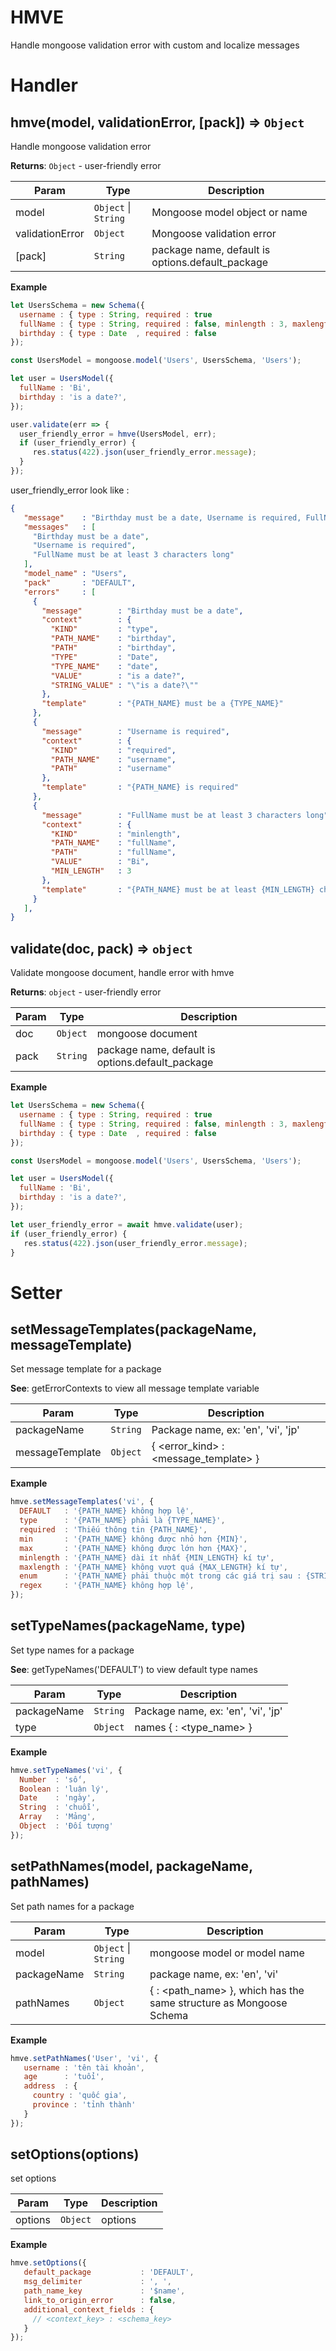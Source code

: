 # HMVE
Handle mongoose validation error with custom and localize messages

# Handler

## hmve(model, validationError, [pack]) ⇒ <code>Object</code>
Handle mongoose validation error

**Returns**: <code>Object</code> - user-friendly error  

| Param | Type | Description |
| --- | --- | --- |
| model | <code>Object</code> \| <code>String</code> | Mongoose model object or name |
| validationError | <code>Object</code> | Mongoose validation error |
| [pack] | <code>String</code> | package name, default is options.default_package |

**Example**  
```js
let UsersSchema = new Schema({
  username : { type : String, required : true                                  },
  fullName : { type : String, required : false, minlength : 3, maxlength : 100 },
  birthday : { type : Date  , required : false                                 },
});

const UsersModel = mongoose.model('Users', UsersSchema, 'Users');

let user = UsersModel({
  fullName : 'Bi',
  birthday : 'is a date?',
});

user.validate(err => {
  user_friendly_error = hmve(UsersModel, err);
  if (user_friendly_error) {
     res.status(422).json(user_friendly_error.message); 
  }
});
```

user_friendly_error look like :
```json
{
   "message"    : "Birthday must be a date, Username is required, FullName must be at least 3 characters long",
   "messages"   : [
     "Birthday must be a date",
     "Username is required",
     "FullName must be at least 3 characters long"
   ],
   "model_name" : "Users",
   "pack"       : "DEFAULT",
   "errors"     : [
     {
       "message"        : "Birthday must be a date",
       "context"        : {
         "KIND"         : "type",
         "PATH_NAME"    : "birthday",
         "PATH"         : "birthday",
         "TYPE"         : "Date",
         "TYPE_NAME"    : "date",
         "VALUE"        : "is a date?",
         "STRING_VALUE" : "\"is a date?\""
       },
       "template"       : "{PATH_NAME} must be a {TYPE_NAME}"
     },
     {
       "message"        : "Username is required",
       "context"        : {
         "KIND"         : "required",
         "PATH_NAME"    : "username",
         "PATH"         : "username"
       },
       "template"       : "{PATH_NAME} is required"
     },
     {
       "message"        : "FullName must be at least 3 characters long",
       "context"        : {
         "KIND"         : "minlength",
         "PATH_NAME"    : "fullName",
         "PATH"         : "fullName",
         "VALUE"        : "Bi",
         "MIN_LENGTH"   : 3
       },
       "template"       : "{PATH_NAME} must be at least {MIN_LENGTH} characters long"
     }
   ],
}
```
<a name="validate"></a>

## validate(doc, pack) ⇒ <code>object</code>
Validate mongoose document, handle error with hmve

**Returns**: <code>object</code> - user-friendly error  

| Param | Type | Description |
| --- | --- | --- |
| doc | <code>Object</code> | mongoose document |
| pack | <code>String</code> | package name, default is options.default_package |

**Example**  
```js
let UsersSchema = new Schema({
  username : { type : String, required : true                                  },
  fullName : { type : String, required : false, minlength : 3, maxlength : 100 },
  birthday : { type : Date  , required : false                                 },
});

const UsersModel = mongoose.model('Users', UsersSchema, 'Users');

let user = UsersModel({
  fullName : 'Bi',
  birthday : 'is a date?',
});

let user_friendly_error = await hmve.validate(user);
if (user_friendly_error) {
   res.status(422).json(user_friendly_error.message); 
}
```

# Setter

<a name="setMessageTemplates"></a>

## setMessageTemplates(packageName, messageTemplate)
Set message template for a package

**See**: getErrorContexts to view all message template variable  

| Param | Type | Description |
| --- | --- | --- |
| packageName | <code>String</code> | Package name, ex: 'en', 'vi', 'jp' |
| messageTemplate | <code>Object</code> | { <error_kind> : <message_template> } |

**Example**  
```js
hmve.setMessageTemplates('vi', { 
  DEFAULT   : '{PATH_NAME} không hợp lệ',
  type      : '{PATH_NAME} phải là {TYPE_NAME}',
  required  : 'Thiếu thông tin {PATH_NAME}',
  min       : '{PATH_NAME} không được nhỏ hơn {MIN}',
  max       : '{PATH_NAME} không được lớn hơn {MAX}',
  minlength : '{PATH_NAME} dài ít nhất {MIN_LENGTH} kí tự',
  maxlength : '{PATH_NAME} không vượt quá {MAX_LENGTH} kí tự',
  enum      : '{PATH_NAME} phải thuộc một trong các giá trị sau : {STRING_ENUM_VALUES}',
  regex     : '{PATH_NAME} không hợp lệ',
});
```
<a name="setTypeNames"></a>

## setTypeNames(packageName, type)
Set type names for a package

**See**: getTypeNames('DEFAULT') to view default type names  

| Param | Type | Description |
| --- | --- | --- |
| packageName | <code>String</code> | Package name, ex: 'en', 'vi', 'jp' |
| type | <code>Object</code> | names { <type> : <type_name> } |

**Example**  
```js
hmve.setTypeNames('vi', { 
  Number  : 'số',
  Boolean : 'luận lý',
  Date    : 'ngày',
  String  : 'chuỗi',
  Array   : 'Mảng',
  Object  : 'Đối tượng'
});
```
<a name="setPathNames"></a>

## setPathNames(model, packageName, pathNames)
Set path names for a package


| Param | Type | Description |
| --- | --- | --- |
| model | <code>Object</code> \| <code>String</code> | mongoose model or model name |
| packageName | <code>String</code> | package name, ex: 'en', 'vi' |
| pathNames | <code>Object</code> | { <path> : <path_name> }, which has the same structure as Mongoose Schema |

**Example**  
```js
hmve.setPathNames('User', 'vi', {
   username : 'tên tài khoản',
   age      : 'tuổi',
   address  : {
     country : 'quốc gia',
     province : 'tỉnh thành'
   }
});
```
<a name="setOptions"></a>

## setOptions(options)
set options


| Param | Type | Description |
| --- | --- | --- |
| options | <code>Object</code> | options |

**Example**  
```js
hmve.setOptions({
   default_package           : 'DEFAULT',
   msg_delimiter             : ', ',
   path_name_key             : '$name',
   link_to_origin_error      : false,
   additional_context_fields : {
     // <context_key> : <schema_key>
   }
});
```
